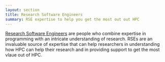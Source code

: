```yaml
---
layout: section
title: Research Software Engineers
summary: RSE expertise to help you get the most out out HPC
---
```


[Research Software Engineers](http://www.rse.ac.uk) are people who combine expertise in programming
with an intricate understanding of research. RSEs are an invaluable source of expertise that can
help researchers in understanding how HPC can help their research and in providing support to get 
the most vlaue out of HPC.


<!--
This page covers:

   - Ways that researchers can get help from RSEs to assist them in making best use of HPC facilities.
   - Information for RSEs on the RSE HPC support networks available in the UK, how you can access them
     and get involved.
-->


